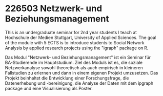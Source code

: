 # 226503 Netzwerk- und Beziehungsmanagement

This is an undergraduate seminar for 2nd year students I teach at Hochschule der Medien Stuttgart, University of Applied Sciences. The goal of the module with 5 ECTS is to introduce students to Social Network Analysis by applied research projects using the "igraph" package on R.

Das Modul "Netzwerk- und Beziehungsmanagement" ist ein Seminar für BA-Studierende im Hauptstudium. Ziel des Moduls ist es, die soziale Netzwerkanalyse sowohl theoretisch als auch empirisch in kleineren Fallstudien zu erlernen und dann in einem eigenen Projekt umzusetzen. Das Projekt beinhaltet die Entwicklung einer Forschungsfrage, die Datenerhebung und -bereinigung, die Analyse der Daten mit dem ipgraph package und eine Visualisierung als Poster.
